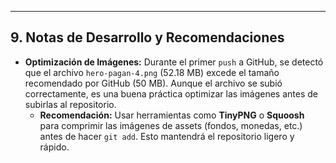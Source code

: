 ---

## 9. Notas de Desarrollo y Recomendaciones

*   **Optimización de Imágenes:** Durante el primer `push` a GitHub, se detectó que el archivo `hero-pagan-4.png` (52.18 MB) excede el tamaño recomendado por GitHub (50 MB). Aunque el archivo se subió correctamente, es una buena práctica optimizar las imágenes antes de subirlas al repositorio.
    *   **Recomendación:** Usar herramientas como **TinyPNG** o **Squoosh** para comprimir las imágenes de assets (fondos, monedas, etc.) antes de hacer `git add`. Esto mantendrá el repositorio ligero y rápido.